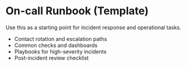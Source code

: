# On-call Runbook (Template)

Use this as a starting point for incident response and operational tasks.

- Contact rotation and escalation paths
- Common checks and dashboards
- Playbooks for high-severity incidents
- Post-incident review checklist


